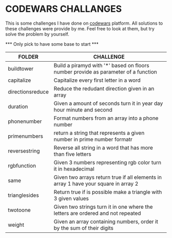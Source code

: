# CODEWARS CHALLANGES

This is some challenges I have done on [codewars](https://www.codewars.com/users/rick-ssa) platform.
All solutions to these challenges were provide by me. Feel free to look at them, but try solve the problem by yourself.

*** Only pick to have some base to start ***

| FOLDER | CHALLENGE |
|--------|-----------|
|buildtower | Build a piramyd with '*' based on floors number provide as parameter of a function   |
|capitalize | Capitalize every first letter in a word   |
|directionsreduce | Reduce the redudant direction given in an array   |
|duration | Given a amount of seconds turn it in year day hour minute and second   |
|phonenumber | Format numbers from an array into a phone number   |
|primenumbers | return a string that represents a given number in prime number formatr   |
|reversestring | Reverse all string in a word that has more than five letters   |
|rgbfunction | Given 3 numbers representing rgb color turn it in hexadecimal   |
|same | Given two arrays return true if all elements in array 1 have your square in array 2   |
|trianglesides | Return true if is possible make a triangle with 3 given values   |
|twotoone | Given two strings turn it in one where the letters are ordered and not repeated   |
|weight | Given an array containing numbers, order it by the sum of their digits   |